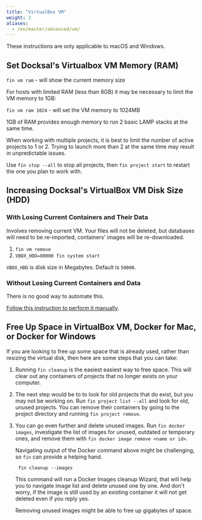 ```yaml
---
title: "VirtualBox VM"
weight: 3
aliases:
  - /en/master/advanced/vm/
---
```



These instructions are only applicable to macOS and Windows.

## Set Docksal's Virtualbox VM Memory (RAM)

`fin vm ram` - will show the current memory size

For hosts with limited RAM (less than 8GB) it may be necessary to limit the VM memory to 1GB:

`fin vm ram 1024` - will set the VM memory to 1024MB

1GB of RAM provides enough memory to run 2 basic LAMP stacks at the same time.

When working with multiple projects, it is best to limit the number of active projects to 1 or 2. 
Trying to launch more than 2 at the same time may result in unpredictable issues.

Use `fin stop --all` to stop all projects, then `fin project start` to restart the one you plan to work with.

## Increasing Docksal's VirtualBox VM Disk Size (HDD)

### With Losing Current Containers and Their Data

Involves removing current VM. Your files will not be deleted, but databases will need to be re-imported, containers' images will be re-downloaded.

1. `fin vm remove`
2. `VBOX_HDD=80000 fin system start`

`VBOX_HDD` is disk size in Megabytes. Default is `50000`.

### Without Losing Current Containers and Data

There is no good way to automate this.

[Follow this instruction to perform it manually](https://www.jeffgeerling.com/blogs/jeff-geerling/resizing-virtualbox-disk-image).

## Free Up Space in VirtualBox VM, Docker for Mac, or Docker for Windows

If you are looking to free up some space that is already used, rather than resizing the virtual disk,
then here are some steps that you can take:

1. Running `fin cleanup` is the easiest easiest way to free space. This will clear out any containers of projects that no
longer exists on your computer. 

1. The next step would be to to look for old projects that do exist, but you may not be working on. Run `fin project list --all`
and look for old, unused projects. You can remove their containers by going to the project directory and running `fin project remove`.

1. You can go even further and delete unused images. Run `fin docker images`, investigate the list of images for unused,
outdated or temporary ones, and remove them with `fin docker image remove <name or id>`.

	Navigating output of the Docker command above might be challenging, so `fin` can provide a helping hand.

		fin cleanup --images

	This command will run a Docker Images cleanup Wizard, that will help you to navigate image list and delete unused one by one.
	And don't worry, if the image is still used by an existing container it will not get deleted even if you reply yes.

	Removing unused images might be able to free up gigabytes of space.

